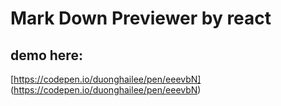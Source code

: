 # Mark Down Previewer by react
## demo here:
[https://codepen.io/duonghailee/pen/eeevbN] (https://codepen.io/duonghailee/pen/eeevbN)
